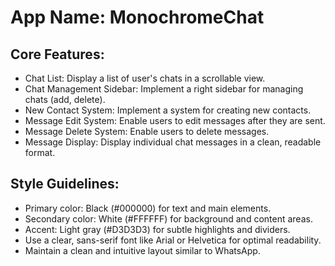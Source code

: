 # **App Name**: MonochromeChat

## Core Features:

- Chat List: Display a list of user's chats in a scrollable view.
- Chat Management Sidebar: Implement a right sidebar for managing chats (add, delete).
- New Contact System: Implement a system for creating new contacts.
- Message Edit System: Enable users to edit messages after they are sent.
- Message Delete System: Enable users to delete messages.
- Message Display: Display individual chat messages in a clean, readable format.

## Style Guidelines:

- Primary color: Black (#000000) for text and main elements.
- Secondary color: White (#FFFFFF) for background and content areas.
- Accent: Light gray (#D3D3D3) for subtle highlights and dividers.
- Use a clear, sans-serif font like Arial or Helvetica for optimal readability.
- Maintain a clean and intuitive layout similar to WhatsApp.